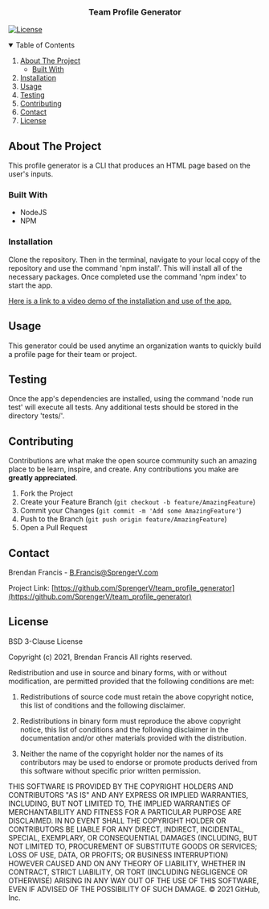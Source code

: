 <p align="center">
  <h3 align="center">Team Profile Generator</h3>
</p>


[![License](https://img.shields.io/badge/License-BSD%203--Clause-blue.svg)](https://opensource.org/licenses/BSD-3-Clause)
            

<!-- TABLE OF CONTENTS -->
<details open="open">
  <summary>Table of Contents</summary>
  <ol>
    <li>
      <a href="#about-the-project">About The Project</a>
      <ul>
        <li><a href="#built-with">Built With</a></li>
      </ul>
    </li>
    <li><a href="#installation">Installation</a></li>
    <li><a href="#usage">Usage</a></li>
    <li><a href="#testing">Testing</a></li>
    <li><a href="#contributing">Contributing</a></li>
    <li><a href="#contact">Contact</a></li>
    <li><a href="#license">License</a></li>
  </ol>
</details>



<!-- ABOUT THE PROJECT -->
## About The Project

This profile generator is a CLI that produces an HTML page based on the user's inputs.



### Built With

<ul>
	<li>NodeJS</li>
	<li>NPM</li>
</ul>




<!-- GETTING STARTED -->
### Installation

Clone the repository. Then in the terminal, navigate to your local copy of the repository and use the command 'npm install'. This will install all of the necessary packages. Once completed use the command 'npm index' to start the app.

[Here is a link to a video demo of the installation and use of the app.](https://drive.google.com/file/d/1yOuEGCHCVRsjQQnDE4nYV_FRaW7DTW5z/view)

<!-- USAGE EXAMPLES -->
## Usage

This generator could be used anytime an organization wants to quickly build a profile page for their team or project.



<!-- TESTING -->
## Testing

Once the app's dependencies are installed, using the command 'node run test' will execute all tests. Any additional tests should be stored in the directory 'tests/'.



<!-- CONTRIBUTING -->
## Contributing

Contributions are what make the open source community such an amazing place to be learn, inspire, and create. Any contributions you make are **greatly appreciated**.

1. Fork the Project
2. Create your Feature Branch (`git checkout -b feature/AmazingFeature`)
3. Commit your Changes (`git commit -m 'Add some AmazingFeature'`)
4. Push to the Branch (`git push origin feature/AmazingFeature`)
5. Open a Pull Request



<!-- CONTACT -->
## Contact

Brendan Francis - [B.Francis@SprengerV.com](email:B.Francis@SprengerV.com)

Project Link: [https://github.com/SprengerV/team_profile_generator](https://github.com/SprengerV/team_profile_generator)



<!-- LICENSE -->
## License


BSD 3-Clause License

Copyright (c) 2021, Brendan Francis
All rights reserved.

Redistribution and use in source and binary forms, with or without
modification, are permitted provided that the following conditions are met:

1. Redistributions of source code must retain the above copyright notice, this
   list of conditions and the following disclaimer.

2. Redistributions in binary form must reproduce the above copyright notice,
   this list of conditions and the following disclaimer in the documentation
   and/or other materials provided with the distribution.

3. Neither the name of the copyright holder nor the names of its
   contributors may be used to endorse or promote products derived from
   this software without specific prior written permission.

THIS SOFTWARE IS PROVIDED BY THE COPYRIGHT HOLDERS AND CONTRIBUTORS "AS IS"
AND ANY EXPRESS OR IMPLIED WARRANTIES, INCLUDING, BUT NOT LIMITED TO, THE
IMPLIED WARRANTIES OF MERCHANTABILITY AND FITNESS FOR A PARTICULAR PURPOSE ARE
DISCLAIMED. IN NO EVENT SHALL THE COPYRIGHT HOLDER OR CONTRIBUTORS BE LIABLE
FOR ANY DIRECT, INDIRECT, INCIDENTAL, SPECIAL, EXEMPLARY, OR CONSEQUENTIAL
DAMAGES (INCLUDING, BUT NOT LIMITED TO, PROCUREMENT OF SUBSTITUTE GOODS OR
SERVICES; LOSS OF USE, DATA, OR PROFITS; OR BUSINESS INTERRUPTION) HOWEVER
CAUSED AND ON ANY THEORY OF LIABILITY, WHETHER IN CONTRACT, STRICT LIABILITY,
OR TORT (INCLUDING NEGLIGENCE OR OTHERWISE) ARISING IN ANY WAY OUT OF THE USE
OF THIS SOFTWARE, EVEN IF ADVISED OF THE POSSIBILITY OF SUCH DAMAGE.
© 2021 GitHub, Inc.
                
